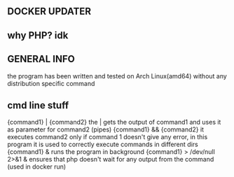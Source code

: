 ## DOCKER UPDATER
## why PHP? idk
  
  
## GENERAL INFO
  
the program has been written and tested on Arch Linux(amd64) without any distribution specific command
## cmd line stuff
{command1} | {command2} the | gets the output of command1 and uses it as parameter for command2 (pipes)
{command1} && {command2}  it executes command2 only if command 1 doesn't give any error, in this program it is used to correctly execute commands in different dirs
{command1} & runs the program in background
{command1} > /dev/null 2>&1 & ensures that php doesn't wait for any output from the command (used in docker run)  
